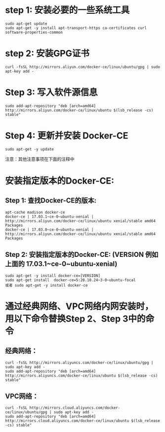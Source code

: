 # step 1: 安装必要的一些系统工具
    sudo apt-get update
    sudo apt-get -y install apt-transport-https ca-certificates curl software-properties-common
# step 2: 安装GPG证书
    curl -fsSL http://mirrors.aliyun.com/docker-ce/linux/ubuntu/gpg | sudo apt-key add -
# Step 3: 写入软件源信息
    sudo add-apt-repository "deb [arch=amd64] http://mirrors.aliyun.com/docker-ce/linux/ubuntu $(lsb_release -cs) stable"
# Step 4: 更新并安装 Docker-CE
    sudo apt-get -y update

注意：其他注意事项在下面的注释中
# 安装指定版本的Docker-CE:
## Step 1: 查找Docker-CE的版本:
    apt-cache madison docker-ce
    docker-ce | 17.03.1~ce-0~ubuntu-xenial | http://mirrors.aliyun.com/docker-ce/linux/ubuntu xenial/stable amd64 Packages 
    docker-ce | 17.03.0~ce-0~ubuntu-xenial | http://mirrors.aliyun.com/docker-ce/linux/ubuntu xenial/stable amd64 Packages
## Step 2: 安装指定版本的Docker-CE: (VERSION 例如上面的 17.03.1~ce-0~ubuntu-xenial)
    sudo apt-get -y install docker-ce=[VERSION]
    sudo apt-get install  docker-ce=5:20.10.24~3-0~ubuntu-focal
    或者 sudo apt-get -y install docker-ce


# 通过经典网络、VPC网络内网安装时，用以下命令替换Step 2、Step 3中的命令
##  经典网络：
    curl -fsSL http://mirrors.aliyuncs.com/docker-ce/linux/ubuntu/gpg | sudo apt-key add -
    sudo add-apt-repository "deb [arch=amd64] http://mirrors.aliyuncs.com/docker-ce/linux/ubuntu $(lsb_release -cs) stable"
## VPC网络：
    curl -fsSL http://mirrors.cloud.aliyuncs.com/docker-ce/linux/ubuntu/gpg | sudo apt-key add -
    sudo add-apt-repository "deb [arch=amd64] http://mirrors.cloud.aliyuncs.com/docker-ce/linux/ubuntu $(lsb_release -cs) stable"